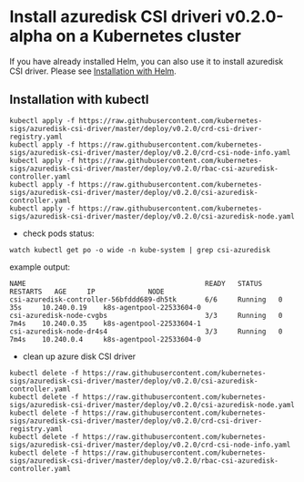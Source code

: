# Install azuredisk CSI driveri v0.2.0-alpha on a Kubernetes cluster

If you have already installed Helm, you can also use it to install azuredisk CSI driver. Please see [Installation with Helm](../charts/README.md).

## Installation with kubectl

```
kubectl apply -f https://raw.githubusercontent.com/kubernetes-sigs/azuredisk-csi-driver/master/deploy/v0.2.0/crd-csi-driver-registry.yaml
kubectl apply -f https://raw.githubusercontent.com/kubernetes-sigs/azuredisk-csi-driver/master/deploy/v0.2.0/crd-csi-node-info.yaml
kubectl apply -f https://raw.githubusercontent.com/kubernetes-sigs/azuredisk-csi-driver/master/deploy/v0.2.0/rbac-csi-azuredisk-controller.yaml
kubectl apply -f https://raw.githubusercontent.com/kubernetes-sigs/azuredisk-csi-driver/master/deploy/v0.2.0/csi-azuredisk-controller.yaml
kubectl apply -f https://raw.githubusercontent.com/kubernetes-sigs/azuredisk-csi-driver/master/deploy/v0.2.0/csi-azuredisk-node.yaml
```

- check pods status:

```
watch kubectl get po -o wide -n kube-system | grep csi-azuredisk
```

example output:

```
NAME                                            READY   STATUS    RESTARTS   AGE     IP             NODE
csi-azuredisk-controller-56bfddd689-dh5tk       6/6     Running   0          35s     10.240.0.19    k8s-agentpool-22533604-0
csi-azuredisk-node-cvgbs                        3/3     Running   0          7m4s    10.240.0.35    k8s-agentpool-22533604-1
csi-azuredisk-node-dr4s4                        3/3     Running   0          7m4s    10.240.0.4     k8s-agentpool-22533604-0
```

- clean up azure disk CSI driver

```
kubectl delete -f https://raw.githubusercontent.com/kubernetes-sigs/azuredisk-csi-driver/master/deploy/v0.2.0/csi-azuredisk-controller.yaml
kubectl delete -f https://raw.githubusercontent.com/kubernetes-sigs/azuredisk-csi-driver/master/deploy/v0.2.0/csi-azuredisk-node.yaml
kubectl delete -f https://raw.githubusercontent.com/kubernetes-sigs/azuredisk-csi-driver/master/deploy/v0.2.0/crd-csi-driver-registry.yaml
kubectl delete -f https://raw.githubusercontent.com/kubernetes-sigs/azuredisk-csi-driver/master/deploy/v0.2.0/crd-csi-node-info.yaml
kubectl delete -f https://raw.githubusercontent.com/kubernetes-sigs/azuredisk-csi-driver/master/deploy/v0.2.0/rbac-csi-azuredisk-controller.yaml
```

